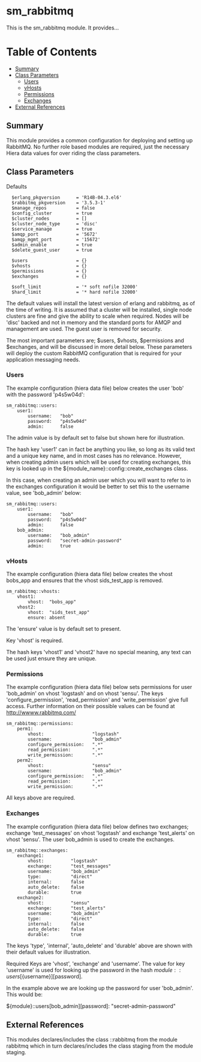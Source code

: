 # sm_rabbitmq #

This is the sm_rabbitmq module. It provides...


# Table of Contents

* [Summary](#summary)
* [Class Parameters](#class-parameters)
   * [Users](#users)
   * [vHosts](#vhosts)
   * [Permissions](#permissions)
   * [Exchanges](#exchanges)
* [External References](#external-references)

## Summary
This module provides a common configuration for deploying and setting up RabbitMQ.  No further role based modules are required, just the necessary Hiera data values for over riding the class parameters.



## Class Parameters
Defaults
```
  $erlang_pkgversion      = 'R14B-04.3.el6'
  $rabbitmq_pkgversion    = '3.5.3-1'
  $manage_repos           = false
  $config_cluster         = true
  $cluster_nodes          = []
  $cluster_node_type      = 'disc'
  $service_manage         = true
  $amqp_port              = '5672'
  $amqp_mgmt_port         = '15672'
  $admin_enable           = true
  $delete_guest_user      = true

  $users                  = {}
  $vhosts                 = {}
  $permissions            = {}
  $exchanges              = {}

  $soft_limit             = '* soft nofile 32000'
  $hard_limit             = '* hard nofile 32000'
```
The default values will install the latest version of erlang and rabbitmq, as of the time of writing.  It is assumed that a cluster will be installed, single node clusters are fine and give the ability to scale when required.  Nodes will be 'disc' backed and not in memory and the standard ports for AMQP and management are used.  The guest user is removed for security.

The most important parameters are; $users, $vhosts, $permissions and $exchanges, and will be discussed in more detail below.  These parameters will deploy the custom RabbitMQ configuration that is required for your application messaging needs.

### Users
The example configuration (hiera data file) below creates the user 'bob' with the password 'p4s5w04d':
```
sm_rabbitmq::users:
    user1:
        username:   "bob"
        password:   "p4s5w04d"
        admin:      false
```
The admin value is by default set to false but shown here for illustration.

The hash key 'user1' can in fact be anything you like, so long as its valid text and a unique key name, and in most cases has no relevance.  However, when creating admin users which will be used for creating exchanges, this key is looked up in the ${module_name}::config::create_exchanges class.  

In this case, when creating an admin user which you will want to refer to in the exchanges configuration it would be better to set this to the username value, see 'bob_admin' below:
```
sm_rabbitmq::users:
    user1:
        username:   "bob"
        password:   "p4s5w04d"
        admin:      false
    bob_admin:
        username:   "bob_admin"
        password:   "secret-admin-password"
        admin:      true
```

### vHosts
The example configuration (hiera data file) below creates the vhost bobs_app and ensures that the vhost sids_test_app is removed.

```
sm_rabbitmq::vhosts:
    vhost1:   
        vhost:  "bobs_app"
    vhost2:   
        vhost:  "sids_test_app"
        ensure: absent
```
The 'ensure' value is by default set to present.

Key 'vhost' is required.

The hash keys 'vhost1' and 'vhost2' have no special meaning, any text can be used just ensure they are unique.

### Permissions
The example configuration (hiera data file) below sets permissions for user 'bob_admin' on vhost 'logstash' and on vhost 'sensu'.  The keys 'configure_permission', 'read_permission' and 'write_permission' give full access.  Further information on their possible values can be found at http://wwww.rabbitmq.com/

```
sm_rabbitmq::permissions:
    perm1:
        vhost:                  "logstash"
        username:               "bob_admin"
        configure_permission:   ".*"
        read_permission:        ".*"
        write_permission:       ".*"
    perm2:
        vhost:                  "sensu"
        username:               "bob_admin"
        configure_permission:   ".*"
        read_permission:        ".*"
        write_permission:       ".*"
```
All keys above are required.

### Exchanges
The example configuration (hiera data file) below defines two exchanges; exchange 'test_messages' on vhost 'logstash' and exchange 'test_alerts' on vhost 'sensu'.  The user bob_admin is used to create the exchanges.
```
sm_rabbitmq::exchanges:
    exchange1:
        vhost:          "logstash"
        exchange:       "test_messages"
        username:       "bob_admin"
        type:           "direct"
        internal:       false
        auto_delete:    false
        durable:        true
    exchange2:
        vhost:          "sensu"
        exchange:       "test_alerts"
        username:       "bob_admin"
        type:           "direct"
        internal:       false
        auto_delete:    false
        durable:        true
```
The keys 'type', 'internal', 'auto_delete' and 'durable' above are shown with their default values for illustration.

Required Keys are 'vhost', 'exchange' and 'username'.  The value for key 'username' is used for looking up the password in the hash ${module}::users[${username}][password].  

In the example above we are looking up the password for user 'bob_admin'.  This would be:

${module}::users[bob_admin][password]: "secret-admin-password"

## External References
This modules declares/includes the class ::rabbitmq from the module rabbitmq which in turn declares/includes the class staging from the module staging.
